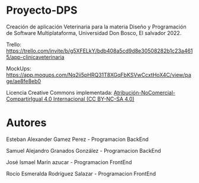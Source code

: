 # Proyecto-DPS
Creación de aplicación Veterinaria para la materia Diseño y Programación de Software Multiplataforma, Universidad Don Bosco, El salvador 2022. 

Trello: https://trello.com/invite/b/g5XFELkY/bdb408a5cd9d8e30508282b1c23a4615/app-clinicaveterinaria

MockUps: https://app.moqups.com/Nq2ii5pHRQ31T8XGqFbKSVwCcxtHoX4C/view/page/ae8fe8eb0

Licencia Creative Commons implementada: [Atribución-NoComercial-CompartirIgual 4.0 Internacional (CC BY-NC-SA 4.0) ](http://creativecommons.org/licenses/by-nc/4.0/deed.es "Atribución-NoComercial-CompartirIgual 4.0 Internacional (CC BY-NC-SA 4.0) ")

# Autores
Esteban Alexander Gamez Perez - Programacion BackEnd

Samuel Alejandro Granados González - Programacion BackEnd

José Ismael Marín azucar - Programacion FrontEnd

Rocío Esmeralda Rodríguez Salazar - Programacion FrontEnd
